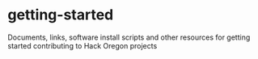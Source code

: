 # getting-started
Documents, links, software install scripts and other resources for getting started contributing to Hack Oregon projects

